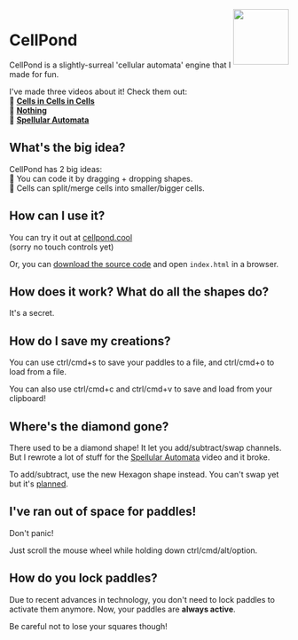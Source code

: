 <img align="right" height="100" src="https://user-images.githubusercontent.com/15892272/164454144-25d4aa67-4942-463e-b4fe-edbd3b17adc1.png">

# CellPond
CellPond is a slightly-surreal 'cellular automata' engine that I made for fun.

I've made three videos about it! Check them out:<br>
🦠 [**Cells in Cells in Cells**](https://youtu.be/gv40Z9tVjAI)<br>
🤖 [**Nothing**](https://youtu.be/sQYUQNozljo)<br>
🔮 [**Spellular Automata**](https://youtu.be/xvlsJ3FqNYU)

## What's the big idea?
CellPond has 2 big ideas:<br>
🐸 You can code it by dragging + dropping shapes.<br>
🐸 Cells can split/merge cells into smaller/bigger cells.

## How can I use it?
You can try it out at [cellpond.cool](https://cellpond.cool)<br>
(sorry no touch controls yet)

Or, you can [download the source code](https://github.com/TodePond/CellPond/archive/refs/heads/main.zip) and open `index.html` in a browser.

## How does it work? What do all the shapes do?
It's a secret.

## How do I save my creations?
You can use ctrl/cmd+s to save your paddles to a file, and ctrl/cmd+o to load from a file.

You can also use ctrl/cmd+c and ctrl/cmd+v to save and load from your clipboard!

## Where's the diamond gone?

There used to be a diamond shape! It let you add/subtract/swap channels. But I rewrote a lot of stuff for the [Spellular Automata](https://youtu.be/xvlsJ3FqNYU) video and it broke.

To add/subtract, use the new Hexagon shape instead. You can't swap yet but it's [planned](https://github.com/TodePond/CellPond/issues/281).

## I've ran out of space for paddles!

Don't panic!

Just scroll the mouse wheel while holding down ctrl/cmd/alt/option.

## How do you lock paddles?

Due to recent advances in technology, you don't need to lock paddles to activate them anymore. Now, your paddles are **always active**.

Be careful not to lose your squares though!
